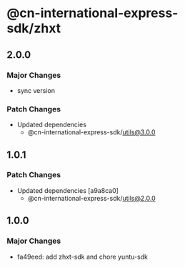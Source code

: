 # @cn-international-express-sdk/zhxt

## 2.0.0

### Major Changes

- sync version

### Patch Changes

- Updated dependencies
  - @cn-international-express-sdk/utils@3.0.0

## 1.0.1

### Patch Changes

- Updated dependencies [a9a8ca0]
  - @cn-international-express-sdk/utils@2.0.0

## 1.0.0

### Major Changes

- fa49eed: add zhxt-sdk and chore yuntu-sdk
